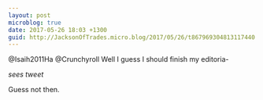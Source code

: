 ```yaml
---
layout: post
microblog: true
date: 2017-05-26 18:03 +1300
guid: http://JacksonOfTrades.micro.blog/2017/05/26/t867969304813117440.html
---
```

@Isaih2011Ha @Crunchyroll Well I guess I should finish my editoria-

*sees tweet*

Guess not then.
